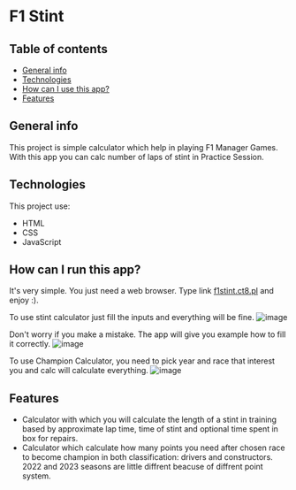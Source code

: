 # F1 Stint
## Table of contents
* [General info](#general-info)
* [Technologies](#technologies)
* [How can I use this app?](#how-can-i-use-this-app)
* [Features](#features)
  
## General info
This project is simple calculator which help in playing F1 Manager Games. With this app you can calc number of laps of stint in Practice Session.


## Technologies
This project use:
* HTML
* CSS
* JavaScript


## How can I run this app?
It's very simple. You just need a web browser. Type link [f1stint.ct8.pl](f1stint.ct8.pl) and enjoy :).

To use stint calculator just fill the inputs and everything will be fine.
![image](https://github.com/plutix05/f1stint/assets/153779686/1f4bdbee-4e82-49ed-901c-250be384411b)

Don't worry if you make a mistake. The app will give you example how to fill it correctly.
![image](https://github.com/plutix05/f1stint/assets/153779686/f121133b-7661-423e-a96a-1189c2867d4c)


To use Champion Calculator, you need to pick year and race that interest you and calc will calculate everything.
![image](https://github.com/plutix05/f1stint/assets/153779686/bef23e31-cd13-484e-b6e8-1cd0f4832ae0)


## Features
* Calculator with which you will calculate the length of a stint in training based by approximate lap time, time of stint and optional time spent in box for repairs.
* Calculator which calculate how many points you need after chosen race to become champion in both classification: drivers and constructors. 2022 and 2023 seasons are little diffrent beacuse of diffrent point system.
